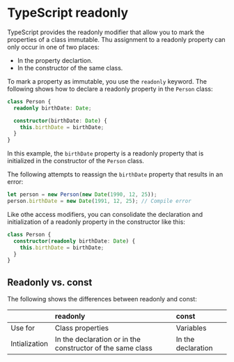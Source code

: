 # TypeScript readonly

TypeScript provides the readonly modifier that allow you to mark the properties of a class immutable. Thu assignment to a readonly property can only occur in one of two places:

- In the property declartion.
- In the constructor of the same class.

To mark a property as immutable, you use the `readonly` keyword. The following shows how to declare a readonly property in the `Person` class:

```ts
class Person {
  readonly birthDate: Date;

  constructor(birthDate: Date) {
    this.birthDate = birthDate;
  }
}
```

In this example, the `birthDate` property is a readonly property that is initialized in the constructor of the `Person` class.

The following attempts to reassign the `birthDate` property that results in an error:

```ts
let person = new Person(new Date(1990, 12, 25));
person.birthDate = new Date(1991, 12, 25); // Compile error
```

Like othe access modifiers, you can consolidate the declaration and initialization of a readonly property in the constructor like this:

```ts
class Person {
  constructor(readonly birthDate: Date) {
    this.birthDate = birthDate;
  }
}
```

## Readonly vs. const

The following shows the differences between readonly and const:

|               | readonly                                                   | const              |
| :------------ | :--------------------------------------------------------- | :----------------- |
| Use for       | Class properties                                           | Variables          |
| Intialization | In the declaration or in the constructor of the same class | In the declaration |
